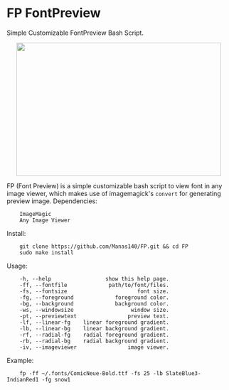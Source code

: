 # FP FontPreview

Simple Customizable FontPreview Bash Script.

<p align="center">
  <img width="460" height="300" src="https://user-images.githubusercontent.com/64472354/124871166-3e29d100-dfb3-11eb-81a7-b1046dc2403a.gif">
</p>

FP (Font Preview) is a simple customizable bash script to view font in any image viewer, which makes use of imagemagick's `convert` for generating preview image.
Dependencies:
```
    ImageMagic
    Any Image Viewer
```

Install:
```
    git clone https://github.com/Manas140/FP.git && cd FP
    sudo make install
```

Usage:
```
    -h, --help                 show this help page.
    -ff, --fontfile             path/to/font/files.
    -fs, --fontsize                      font size.
    -fg, --foreground             foreground color.
    -bg, --background             background color.
    -ws, --windowsize                  window size.
    -pt, --previewtext                preview text.
    -lf, --linear-fg    linear foreground gradient.
    -lb, --linear-bg    linear background gradient.
    -rf, --radial-fg    radial foreground gradient.
    -rb, --radial-bg    radial background gradient.
    -iv, --imageviewer                image viewer.
```

Example:
```
    fp -ff ~/.fonts/ComicNeue-Bold.ttf -fs 25 -lb SlateBlue3-IndianRed1 -fg snow1
```

